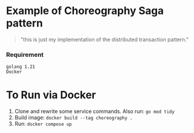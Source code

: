 # Example of Choreography Saga pattern
>"this is just my implementation of the distributed transaction pattern."

### Requirement
```text
golang 1.21
Docker
```

# To Run via Docker

1. Clone and rewrite some service commands. Also run: `go mod tidy`
2. Build image: `docker build --tag choreography .`
3. Run: `docker compose up`
